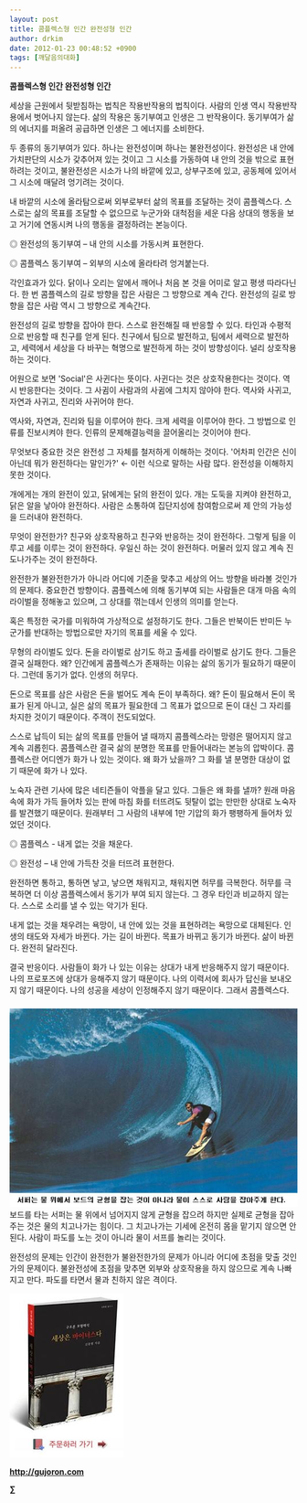 ```yaml
---
layout: post
title: 콤플렉스형 인간 완전성형 인간
author: drkim
date: 2012-01-23 00:48:52 +0900
tags: [깨달음의대화]
---
```

**콤플렉스형 인간 완전성형 인간**

세상을 근원에서 뒷받침하는 법칙은 작용반작용의 법칙이다. 사람의 인생 역시 작용반작용에서 벗어나지 않는다. 삶의 작용은 동기부여고 인생은 그 반작용이다. 동기부여가 삶의 에너지를 퍼올려 공급하면 인생은 그 에너지를 소비한다. 

두 종류의 동기부여가 있다. 하나는 완전성이며 하나는 불완전성이다. 완전성은 내 안에 가치판단의 시소가 갖추어져 있는 것이고 그 시소를 가동하여 내 안의 것을 밖으로 표현하려는 것이고, 불완전성은 시소가 나의 바깥에 있고, 상부구조에 있고, 공동체에 있어서 그 시소에 매달려 엉기려는 것이다. 

내 바깥의 시소에 올라탐으로써 외부로부터 삶의 목표를 조달하는 것이 콤플렉스다. 스스로는 삶의 목표를 조달할 수 없으므로 누군가와 대척점을 세운 다음 상대의 행동을 보고 거기에 연동시켜 나의 행동을 결정하려는 본능이다. 

◎ 완전성의 동기부여 – 내 안의 시소를 가동시켜 표현한다.

  
◎ 콤플렉스 동기부여 – 외부의 시소에 올라타려 엉겨붙는다. 

각인효과가 있다. 닭이나 오리는 알에서 깨어나 처음 본 것을 어미로 알고 평생 따라다닌다. 한 번 콤플렉스의 길로 방향을 잡은 사람은 그 방향으로 계속 간다. 완전성의 길로 방향을 잡은 사람 역시 그 방향으로 계속간다. 

완전성의 길로 방향을 잡아야 한다. 스스로 완전해질 때 반응할 수 있다. 타인과 수평적으로 반응할 때 친구를 얻게 된다. 친구에서 팀으로 발전하고, 팀에서 세력으로 발전하고, 세력에서 세상을 다 바꾸는 혁명으로 발전하게 하는 것이 방향성이다. 널리 상호작용 하는 것이다. 

어원으로 보면 'Social'은 사귄다는 뜻이다. 사귄다는 것은 상호작용한다는 것이다. 역시 반응한다는 것이다. 그 사귐이 사람과의 사귐에 그치지 않아야 한다. 역사와 사귀고, 자연과 사귀고, 진리와 사귀어야 한다. 

역사와, 자연과, 진리와 팀을 이루어야 한다. 크게 세력을 이루어야 한다. 그 방법으로 인류를 진보시켜야 한다. 인류의 문제해결능력을 끌어올리는 것이어야 한다. 

무엇보다 중요한 것은 완전성 그 자체를 철저하게 이해하는 것이다. '어차피 인간은 신이 아닌데 뭐가 완전하다는 말인가?' ← 이런 식으로 말하는 사람 많다. 완전성을 이해하지 못한 것이다. 

개에게는 개의 완전이 있고, 닭에게는 닭의 완전이 있다. 개는 도둑을 지켜야 완전하고, 닭은 알을 낳아야 완전하다. 사람은 소통하여 집단지성에 참여함으로써 제 안의 가능성을 드러내야 완전하다. 

무엇이 완전한가? 친구와 상호작용하고 친구와 반응하는 것이 완전하다. 그렇게 팀을 이루고 세를 이루는 것이 완전하다. 우일신 하는 것이 완전하다. 머물러 있지 않고 계속 진도나가주는 것이 완전하다. 

완전한가 불완전한가가 아니라 어디에 기준을 맞추고 세상의 어느 방향을 바라볼 것인가의 문제다. 중요한건 방향이다. 콤플렉스에 의해 동기부여 되는 사람들은 대개 마음 속의 라이벌을 정해놓고 있으며, 그 상대를 꺾는데서 인생의 의미를 얻는다. 

혹은 특정한 국가를 미워하여 가상적으로 설정하기도 한다. 그들은 반북이든 반미든 누군가를 반대하는 방법으로만 자기의 목표를 세울 수 있다. 

무형의 라이벌도 있다. 돈을 라이벌로 삼기도 하고 출세를 라이벌로 삼기도 한다. 그들은 결국 실패한다. 왜? 인간에게 콤플렉스가 존재하는 이유는 삶의 동기가 필요하기 때문이다. 그런데 동기가 없다. 인생의 허무다. 

돈으로 목표를 삼은 사람은 돈을 벌어도 계속 돈이 부족하다. 왜? 돈이 필요해서 돈이 목표가 된게 아니고, 실은 삶의 목표가 필요한데 그 목표가 없으므로 돈이 대신 그 자리를 차지한 것이기 때문이다. 주객이 전도되었다. 

스스로 납득이 되는 삶의 목표를 만들어 낼 때까지 콤플렉스라는 망령은 떨어지지 않고 계속 괴롭힌다. 콤플렉스란 결국 삶의 분명한 목표를 만들어내라는 본능의 압박이다. 콤플렉스란 어디엔가 화가 나 있는 것이다. 왜 화가 났을까? 그 화를 낼 분명한 대상이 없기 때문에 화가 나 있다. 

노숙자 관련 기사에 많은 네티즌들이 악플을 달고 있다. 그들은 왜 화를 낼까? 원래 마음 속에 화가 가득 들어차 있는 판에 마침 화를 터뜨려도 뒷탈이 없는 만만한 상대로 노숙자를 발견했기 때문이다. 원래부터 그 사람의 내부에 1만 기압의 화가 팽팽하게 들어차 있었던 것이다. 

◎ 콤플렉스 - 내게 없는 것을 채운다.

  
◎ 완전성 – 내 안에 가득찬 것을 터뜨려 표현한다. 

완전하면 통하고, 통하면 낳고, 낳으면 채워지고, 채워지면 허무를 극복한다. 허무를 극복하면 더 이상 콤플렉스에서 동기가 부여 되지 않는다. 그 경우 타인과 비교하지 않는다. 스스로 소리를 낼 수 있는 악기가 된다. 

내게 없는 것을 채우려는 욕망이, 내 안에 있는 것을 표현하려는 욕망으로 대체된다. 인생의 태도와 자세가 바뀐다. 가는 길이 바뀐다. 목표가 바뀌고 동기가 바뀐다. 삶이 바뀐다. 완전히 달라진다. 



결국 반응이다. 사람들이 화가 나 있는 이유는 상대가 내게 반응해주지 않기 때문이다. 나의 프로포즈에 상대가 응해주지 않기 때문이다. 나의 이력서에 회사가 답신을 보내오지 않기 때문이다. 나의 성공을 세상이 인정해주지 않기 때문이다. 그래서 콤플렉스다.



###





 ![](/files/attach/images/198/752/231/67.jpg)
  보드를 타는 서퍼는 물 위에서 넘어지지 않게 균형을 잡으려 하지만 실제로 균형을 잡아주는 것은 물의 치고나가는 힘이다. 그 치고나가는 기세에 온전히 몸을 맡기지 않으면 안 된다. 사람이 파도를 노는 것이 아니라 물이 서프를 놀리는 것이다.






  완전성의 문제는 인간이 완전한가 불완전한가의 문제가 아니라 어디에 초점을 맞출 것인가의 문제이다. 불완전성에 초점을 맞추면 외부와 상호작용을 하지 않으므로 계속 나빠지고 만다. 파도를 타면서 물과 친하지 않은 격이다.











![](/files/attach/images/198/668/222/0.JPG)


  






**http://gujoron.com** 


**∑**
